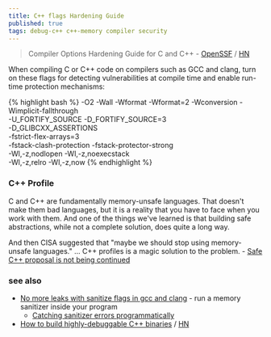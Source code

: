 ```yaml
---
title: C++ flags Hardening Guide
published: true
tags: debug-c++ c++-memory compiler security
---
```

> Compiler Options Hardening Guide for C and C++ - [OpenSSF](https://best.openssf.org/Compiler-Hardening-Guides/Compiler-Options-Hardening-Guide-for-C-and-C++.html) / [HN](https://news.ycombinator.com/item?id=38478866)

When compiling C or C++ code on compilers such as GCC and clang, turn on these flags for detecting vulnerabilities at compile time and enable run-time protection mechanisms:

{% highlight bash %}
-O2 -Wall -Wformat -Wformat=2 -Wconversion -Wimplicit-fallthrough \
-U_FORTIFY_SOURCE -D_FORTIFY_SOURCE=3 \
-D_GLIBCXX_ASSERTIONS \
-fstrict-flex-arrays=3 \
-fstack-clash-protection -fstack-protector-strong \
-Wl,-z,nodlopen -Wl,-z,noexecstack \
-Wl,-z,relro -Wl,-z,now
{% endhighlight %}

### C++ Profile
C and C++ are fundamentally memory-unsafe languages. That doesn't make them bad languages, but it is a reality that you have to face when you work with them. And one of the things we've learned is that building safe abstractions, while not a complete solution, does quite a long way.

And then CISA suggested that "maybe we should stop using memory-unsafe languages." ... C++ profiles is a magic solution to the problem. - [	Safe C++ proposal is not being continued ](https://news.ycombinator.com/item?id=45234460)

### see also
- [No more leaks with sanitize flags in gcc and clang](https://lemire.me/blog/2016/04/20/no-more-leaks-with-sanitize-flags-in-gcc-and-clang/) - run a memory sanitizer inside your program
	- [Catching sanitizer errors programmatically](https://lemire.me/blog/2022/08/20/catching-sanitizer-errors-programmatically/)
- [How to build highly-debuggable C++ binaries](https://dhashe.com/how-to-build-highly-debuggable-c-binaries.html) / [HN](https://news.ycombinator.com/item?id=41074703)
